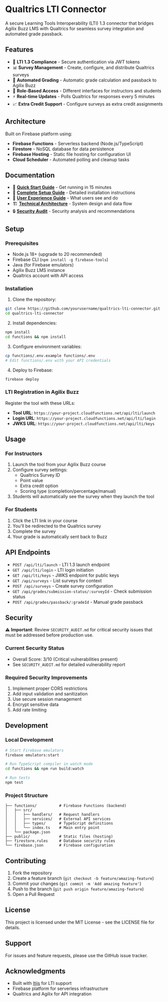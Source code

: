 # Qualtrics LTI Connector

A secure Learning Tools Interoperability (LTI) 1.3 connector that bridges Agilix Buzz LMS with Qualtrics for seamless survey integration and automated grade passback.

## Features

- 🔐 **LTI 1.3 Compliance** - Secure authentication via JWT tokens
- 📊 **Survey Management** - Create, configure, and distribute Qualtrics surveys
- 🎯 **Automated Grading** - Automatic grade calculation and passback to Agilix Buzz
- 👥 **Role-Based Access** - Different interfaces for instructors and students
- ⚡ **Real-time Updates** - Polls Qualtrics for responses every 5 minutes
- 📈 **Extra Credit Support** - Configure surveys as extra credit assignments

## Architecture

Built on Firebase platform using:
- **Firebase Functions** - Serverless backend (Node.js/TypeScript)
- **Firestore** - NoSQL database for data persistence
- **Firebase Hosting** - Static file hosting for configuration UI
- **Cloud Scheduler** - Automated polling and cleanup tasks

## Documentation

- 🚀 **[Quick Start Guide](docs/QUICK_START.md)** - Get running in 15 minutes
- 📖 **[Complete Setup Guide](docs/SETUP_GUIDE.md)** - Detailed installation instructions
- 👥 **[User Experience Guide](docs/USER_EXPERIENCE_GUIDE.md)** - What users see and do
- 🏗️ **[Technical Architecture](docs/TECHNICAL_ARCHITECTURE.md)** - System design and data flow
- 🔒 **[Security Audit](SECURITY_AUDIT.md)** - Security analysis and recommendations

## Setup

### Prerequisites

- Node.js 18+ (upgrade to 20 recommended)
- Firebase CLI (`npm install -g firebase-tools`)
- Java (for Firebase emulators)
- Agilix Buzz LMS instance
- Qualtrics account with API access

### Installation

1. Clone the repository:
```bash
git clone https://github.com/yourusername/qualtrics-lti-connector.git
cd qualtrics-lti-connector
```

2. Install dependencies:
```bash
npm install
cd functions && npm install
```

3. Configure environment variables:
```bash
cp functions/.env.example functions/.env
# Edit functions/.env with your API credentials
```

4. Deploy to Firebase:
```bash
firebase deploy
```

### LTI Registration in Agilix Buzz

Register the tool with these URLs:
- **Tool URL**: `https://your-project.cloudfunctions.net/api/lti/launch`
- **Login URL**: `https://your-project.cloudfunctions.net/api/lti/login`
- **JWKS URL**: `https://your-project.cloudfunctions.net/api/lti/keys`

## Usage

### For Instructors

1. Launch the tool from your Agilix Buzz course
2. Configure survey settings:
   - Qualtrics Survey ID
   - Point value
   - Extra credit option
   - Scoring type (completion/percentage/manual)
3. Students will automatically see the survey when they launch the tool

### For Students

1. Click the LTI link in your course
2. You'll be redirected to the Qualtrics survey
3. Complete the survey
4. Your grade is automatically sent back to Buzz

## API Endpoints

- `POST /api/lti/launch` - LTI 1.3 launch endpoint
- `GET /api/lti/login` - LTI login initiation
- `GET /api/lti/keys` - JWKS endpoint for public keys
- `GET /api/surveys` - List surveys for context
- `POST /api/surveys` - Create survey configuration
- `GET /api/grades/submission-status/:surveyId` - Check submission status
- `POST /api/grades/passback/:gradeId` - Manual grade passback

## Security

⚠️ **Important**: Review `SECURITY_AUDIT.md` for critical security issues that must be addressed before production use.

### Current Security Status
- Overall Score: 3/10 (Critical vulnerabilities present)
- See `SECURITY_AUDIT.md` for detailed vulnerability report

### Required Security Improvements
1. Implement proper CORS restrictions
2. Add input validation and sanitization
3. Use secure session management
4. Encrypt sensitive data
5. Add rate limiting

## Development

### Local Development

```bash
# Start Firebase emulators
firebase emulators:start

# Run TypeScript compiler in watch mode
cd functions && npm run build:watch

# Run tests
npm test
```

### Project Structure

```
├── functions/          # Firebase Functions (backend)
│   ├── src/
│   │   ├── handlers/   # Request handlers
│   │   ├── services/   # External API services
│   │   ├── types/      # TypeScript definitions
│   │   └── index.ts    # Main entry point
│   └── package.json
├── public/             # Static files (hosting)
├── firestore.rules     # Database security rules
└── firebase.json       # Firebase configuration
```

## Contributing

1. Fork the repository
2. Create a feature branch (`git checkout -b feature/amazing-feature`)
3. Commit your changes (`git commit -m 'Add amazing feature'`)
4. Push to the branch (`git push origin feature/amazing-feature`)
5. Open a Pull Request

## License

This project is licensed under the MIT License - see the LICENSE file for details.

## Support

For issues and feature requests, please use the GitHub issue tracker.

## Acknowledgments

- Built with [ltijs](https://github.com/Cvmcosta/ltijs) for LTI support
- Firebase platform for serverless infrastructure
- Qualtrics and Agilix for API integration